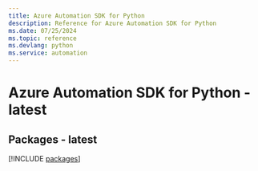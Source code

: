 ```yaml
---
title: Azure Automation SDK for Python
description: Reference for Azure Automation SDK for Python
ms.date: 07/25/2024
ms.topic: reference
ms.devlang: python
ms.service: automation
---
```

# Azure Automation SDK for Python - latest
## Packages - latest
[!INCLUDE [packages](automation-index.md)]